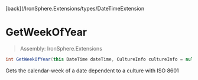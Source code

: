 ﻿

[back](/IronSphere.Extensions/types/DateTimeExtension

# GetWeekOfYear

> Assembly: IronSphere.Extensions

```csharp
int GetWeekOfYear(this DateTime dateTime, CultureInfo cultureInfo = null, WeekOfYearStandard weekOfYearStandard = WeekOfYearStandard.Iso8601)
```

Gets the calendar-week of a date dependent to a culture with ISO 8601

 